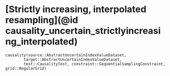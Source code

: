 # [Strictly increasing, interpolated resampling](@id causality_uncertain_strictlyincreasing_interpolated)

```@docs
causality(source::AbstractUncertainIndexValueDataset, 
        target::AbstractUncertainIndexValueDataset, 
        test::CausalityTest, constraint::SequentialSamplingConstraint, grid::RegularGrid)
```
